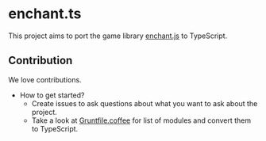 # enchant.ts

This project aims to port the game library [enchant.js](https://github.com/wise9/enchant.js) to TypeScript.

## Contribution

We love contributions.

- How to get started?
    - Create issues to ask questions about what you want to ask about the project.
    - Take a look at [Gruntfile.coffee](./original-enchant.js/Gruntfile.coffee) for list of modules and convert them to TypeScript.